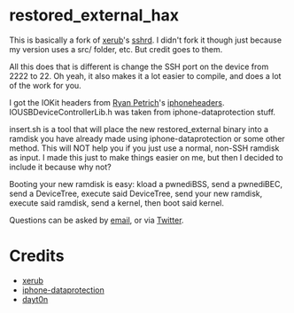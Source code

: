 restored_external_hax
=====================

This is basically a fork of [xerub](https://twitter.com/xerub)'s [sshrd](https://github.com/xerub/sshrd). I didn't fork it though just because my version uses a src/ folder, etc. But credit goes to them.

All this does that is different is change the SSH port on the device from 2222 to 22. Oh yeah, it also makes it a lot easier to compile, and does a lot of the work for you.

I got the IOKit headers from [Ryan Petrich](https://twitter.com/rpetrich)'s [iphoneheaders](https://github.com/rpetrich/iphoneheaders). IOUSBDeviceControllerLib.h was taken from iphone-dataprotection stuff.

insert.sh is a tool that will place the new restored_external binary into a ramdisk you have already made using iphone-dataprotection or some other method. This will NOT help you if you just use a normal, non-SSH ramdisk as input. I made this just to make things easier on me, but then I decided to include it because why not?

Booting your new ramdisk is easy: kload a pwnediBSS, send a pwnediBEC, send a DeviceTree, execute said DeviceTree, send your new ramdisk, execute said ramdisk, send a kernel, then boot said kernel.

Questions can be asked by [email](mailto:dayt0n@dayt0n.com), or via [Twitter](https://twitter.com/daytonhasty).

Credits
=======
+ [xerub](https://twitter.com/xerub)
+ [iphone-dataprotection](https://github.com/dayt0n/iphone-dataprotection)
+ [dayt0n](https://twitter.com/daytonhasty)
